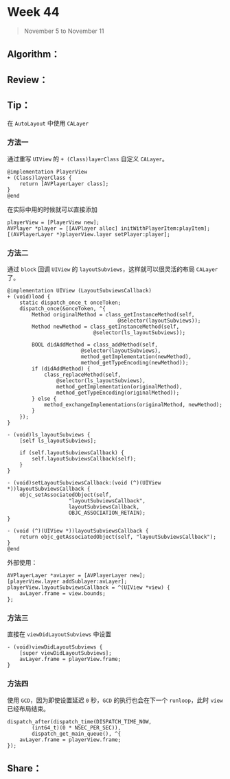 # Week 44

> November 5 to November 11

## Algorithm：


## Review：


## Tip：
在 `AutoLayout` 中使用 `CALayer`

### 方法一
通过重写 `UIView` 的 `+ (Class)layerClass` 自定义 `CALayer`。
```objc
@implementation PlayerView
+ (Class)layerClass {
    return [AVPlayerLayer class];
}
@end
```

在实际中用的时候就可以直接添加
```objc
playerView = [PlayerView new];
AVPlayer *player = [[AVPlayer alloc] initWithPlayerItem:playItem];
[(AVPlayerLayer *)playerView.layer setPlayer:player];
```

### 方法二
通过 `block` 回调 `UIView` 的 `layoutSubviews`，这样就可以很灵活的布局 `CALayer` 了。

```objc
@implementation UIView (LayoutSubviewsCallback)
+ (void)load {
    static dispatch_once_t onceToken;
    dispatch_once(&onceToken, ^{
        Method originalMethod = class_getInstanceMethod(self, 
                                    @selector(layoutSubviews));
        Method newMethod = class_getInstanceMethod(self, 
                            @selector(ls_layoutSubviews));
        
        BOOL didAddMethod = class_addMethod(self, 
                        @selector(layoutSubviews), 
                        method_getImplementation(newMethod), 
                        method_getTypeEncoding(newMethod));
        if (didAddMethod) {
            class_replaceMethod(self, 
                @selector(ls_layoutSubviews), 
                method_getImplementation(originalMethod), 
                method_getTypeEncoding(originalMethod));
        } else {
            method_exchangeImplementations(originalMethod, newMethod);
        }
    });
}

- (void)ls_layoutSubviews {
    [self ls_layoutSubviews];
    
    if (self.layoutSubviewsCallback) {
        self.layoutSubviewsCallback(self);
    }
}

- (void)setLayoutSubviewsCallback:(void (^)(UIView *))layoutSubviewsCallback {
    objc_setAssociatedObject(self, 
                    "layoutSubviewsCallback", 
                    layoutSubviewsCallback, 
                    OBJC_ASSOCIATION_RETAIN);
}

- (void (^)(UIView *))layoutSubviewsCallback {
    return objc_getAssociatedObject(self, "layoutSubviewsCallback");
}
@end
```

外部使用：
```objc
AVPlayerLayer *avLayer = [AVPlayerLayer new];
[playerView.layer addSublayer:avLayer];
playerView.layoutSubviewsCallback = ^(UIView *view) {
    avLayer.frame = view.bounds;
};
```

### 方法三
直接在 `viewDidLayoutSubviews` 中设置
```
- (void)viewDidLayoutSubviews {
    [super viewDidLayoutSubviews];
    avLayer.frame = playerView.frame;
}
```

### 方法四
使用 `GCD`，因为即使设置延迟 `0` 秒，`GCD` 的执行也会在下一个 `runloop`，此时 `view` 已经布局结束。
```
dispatch_after(dispatch_time(DISPATCH_TIME_NOW, 
        (int64_t)(0 * NSEC_PER_SEC)), 
        dispatch_get_main_queue(), ^{
    avLayer.frame = playerView.frame;
});
```

## Share：